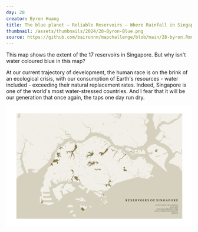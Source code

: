 ```yaml
---
day: 28
creator: Byron Huang
title: The blue planet — Reliable Reservoirs — Where Rainfall in Singapore Ends Up
thumbnail: /assets/thumbnails/2024/28-Byron-Blue.png
source: https://github.com/bairunnn/mapchallenge/blob/main/28-byron.Rmd
---
```


This map shows the extent of the 17 reservoirs in Singapore. But why isn't water coloured blue in this map?

At our current trajectory of development, the human race is on the brink of an ecological crisis, with our consumption of Earth's resources - water included - exceeding their natural replacement rates. Indeed, Singapore is one of the world's most water-stressed countries. And I fear that it will be our generation that once again, the taps one day run dry.

![Screenshot of map](assets/thumbnails/2024/28-Byron-Blue.png)